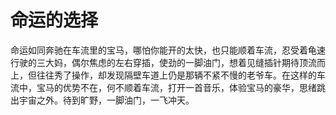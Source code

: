 # 命运的选择

命运如同奔驰在车流里的宝马，哪怕你能开的太快，也只能顺着车流，忍受着龟速行驶的三大妈，偶尔焦虑的左右穿插，使劲的一脚油门，想着见缝插针期待顶流而上，但往往秀了操作，却发现隔壁车道上仍是那辆不紧不慢的老爷车。在这样的车流中，宝马的优势不在，何不顺着车流，打开一首音乐，体验宝马的豪华，思绪跳出宇宙之外。待到旷野，一脚油门，一飞冲天。